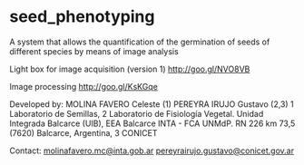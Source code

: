 # seed_phenotyping

A system that allows the quantification of the germination of seeds of different species by means of image analysis

Light box for image acquisition (version 1) 
<http://goo.gl/NVO8VB>

Image processing
<http://goo.gl/KsKGqe>

Developed by:
MOLINA FAVERO Celeste (1)
PEREYRA IRUJO Gustavo (2,3)
1 Laboratorio de Semillas, 2 Laboratorio de Fisiología Vegetal. Unidad Integrada Balcarce (UIB), EEA Balcarce INTA - FCA UNMdP. RN 226 km 73,5 (7620) Balcarce, Argentina, 3 CONICET 

Contact:
molinafavero.mc@inta.gob.ar
pereyrairujo.gustavo@conicet.gov.ar

